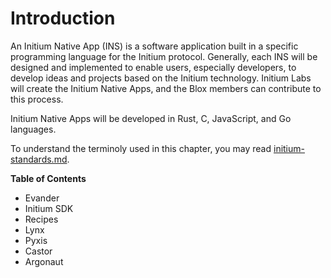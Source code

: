 # Introduction

An Initium Native App (INS) is a software application built in a specific programming language for the Initium protocol. Generally, each INS will be designed and implemented to enable users, especially developers, to develop ideas and projects based on the Initium technology. Initium Labs will create the Initium Native Apps, and the Blox members can contribute to this process.

Initium Native Apps will be developed in Rust, C, JavaScript, and Go languages.&#x20;

To understand the terminoly used in this chapter, you may read [initium-standards.md](../initium-developers/initium-standards.md "mention").

**Table of Contents**

* Evander&#x20;
* Initium SDK
* Recipes
* Lynx
* Pyxis&#x20;
* Castor&#x20;
* Argonaut





